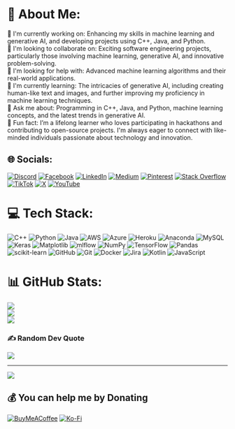 # 💫 About Me:
🔹 I'm currently working on: Enhancing my skills in machine learning and generative AI, and developing projects using C++, Java, and Python.<br>🔹 I'm looking to collaborate on: Exciting software engineering projects, particularly those involving machine learning, generative AI, and innovative problem-solving.<br>🔹 I'm looking for help with: Advanced machine learning algorithms and their real-world applications.<br>🔹 I'm currently learning: The intricacies of generative AI, including creating human-like text and images, and further improving my proficiency in machine learning techniques.<br>🔹 Ask me about: Programming in C++, Java, and Python, machine learning concepts, and the latest trends in generative AI.<br>🔹 Fun fact: I’m a lifelong learner who loves participating in hackathons and contributing to open-source projects. I'm always eager to connect with like-minded individuals passionate about technology and innovation.


## 🌐 Socials:
[![Discord](https://img.shields.io/badge/Discord-%237289DA.svg?logo=discord&logoColor=white)](https://discord.gg/Jammy#2244) [![Facebook](https://img.shields.io/badge/Facebook-%231877F2.svg?logo=Facebook&logoColor=white)](https://facebook.com/https://www.facebook.com/osmibytes) [![LinkedIn](https://img.shields.io/badge/LinkedIn-%230077B5.svg?logo=linkedin&logoColor=white)](https://linkedin.com/in/www.linkedin.com/in/osmibytes) [![Medium](https://img.shields.io/badge/Medium-12100E?logo=medium&logoColor=white)](https://medium.com/@https://medium.com/@osmibytes) [![Pinterest](https://img.shields.io/badge/Pinterest-%23E60023.svg?logo=Pinterest&logoColor=white)](https://pinterest.com/https://pin.it/43Gyyn8vz) [![Stack Overflow](https://img.shields.io/badge/-Stackoverflow-FE7A16?logo=stack-overflow&logoColor=white)](https://stackoverflow.com/users/ ) [![TikTok](https://img.shields.io/badge/TikTok-%23000000.svg?logo=TikTok&logoColor=white)](https://tiktok.com/@https://www.tiktok.com/@osmibytes) [![X](https://img.shields.io/badge/X-black.svg?logo=X&logoColor=white)](https://x.com/https://twitter.com/osmibytes) [![YouTube](https://img.shields.io/badge/YouTube-%23FF0000.svg?logo=YouTube&logoColor=white)](https://youtube.com/@https://youtube.com/@osmibytes) 

# 💻 Tech Stack:
![C++](https://img.shields.io/badge/c++-%2300599C.svg?style=for-the-badge&logo=c%2B%2B&logoColor=white) ![Python](https://img.shields.io/badge/python-3670A0?style=for-the-badge&logo=python&logoColor=ffdd54) ![Java](https://img.shields.io/badge/java-%23ED8B00.svg?style=for-the-badge&logo=openjdk&logoColor=white) ![AWS](https://img.shields.io/badge/AWS-%23FF9900.svg?style=for-the-badge&logo=amazon-aws&logoColor=white) ![Azure](https://img.shields.io/badge/azure-%230072C6.svg?style=for-the-badge&logo=microsoftazure&logoColor=white) ![Heroku](https://img.shields.io/badge/heroku-%23430098.svg?style=for-the-badge&logo=heroku&logoColor=white) ![Anaconda](https://img.shields.io/badge/Anaconda-%2344A833.svg?style=for-the-badge&logo=anaconda&logoColor=white) ![MySQL](https://img.shields.io/badge/mysql-4479A1.svg?style=for-the-badge&logo=mysql&logoColor=white) ![Keras](https://img.shields.io/badge/Keras-%23D00000.svg?style=for-the-badge&logo=Keras&logoColor=white) ![Matplotlib](https://img.shields.io/badge/Matplotlib-%23ffffff.svg?style=for-the-badge&logo=Matplotlib&logoColor=black) ![mlflow](https://img.shields.io/badge/mlflow-%23d9ead3.svg?style=for-the-badge&logo=numpy&logoColor=blue) ![NumPy](https://img.shields.io/badge/numpy-%23013243.svg?style=for-the-badge&logo=numpy&logoColor=white) ![TensorFlow](https://img.shields.io/badge/TensorFlow-%23FF6F00.svg?style=for-the-badge&logo=TensorFlow&logoColor=white) ![Pandas](https://img.shields.io/badge/pandas-%23150458.svg?style=for-the-badge&logo=pandas&logoColor=white) ![scikit-learn](https://img.shields.io/badge/scikit--learn-%23F7931E.svg?style=for-the-badge&logo=scikit-learn&logoColor=white) ![GitHub](https://img.shields.io/badge/github-%23121011.svg?style=for-the-badge&logo=github&logoColor=white) ![Git](https://img.shields.io/badge/git-%23F05033.svg?style=for-the-badge&logo=git&logoColor=white) ![Docker](https://img.shields.io/badge/docker-%230db7ed.svg?style=for-the-badge&logo=docker&logoColor=white) ![Jira](https://img.shields.io/badge/jira-%230A0FFF.svg?style=for-the-badge&logo=jira&logoColor=white) ![Kotlin](https://img.shields.io/badge/kotlin-%237F52FF.svg?style=for-the-badge&logo=kotlin&logoColor=white) ![JavaScript](https://img.shields.io/badge/javascript-%23323330.svg?style=for-the-badge&logo=javascript&logoColor=%23F7DF1E)
# 📊 GitHub Stats:
![](https://github-readme-stats.vercel.app/api?username=Osmi-Bytes&theme=tokyonight&hide_border=false&include_all_commits=true&count_private=false)<br/>
![](https://github-readme-streak-stats.herokuapp.com/?user=Osmi-Bytes&theme=tokyonight&hide_border=false)<br/>
![](https://github-readme-stats.vercel.app/api/top-langs/?username=Osmi-Bytes&theme=tokyonight&hide_border=false&include_all_commits=true&count_private=false&layout=compact)

### ✍️ Random Dev Quote
![](https://quotes-github-readme.vercel.app/api?type=horizontal&theme=radical)

---
[![](https://visitcount.itsvg.in/api?id=Osmi-Bytes&icon=0&color=0)](https://visitcount.itsvg.in)

  ## 💰 You can help me by Donating
  [![BuyMeACoffee](https://img.shields.io/badge/Buy%20Me%20a%20Coffee-ffdd00?style=for-the-badge&logo=buy-me-a-coffee&logoColor=black)](https://buymeacoffee.com/osmibytes) [![Ko-Fi](https://img.shields.io/badge/Ko--fi-F16061?style=for-the-badge&logo=ko-fi&logoColor=white)](https://ko-fi.com/osmibytes) 

  
<!-- Proudly created with GPRM ( https://gprm.itsvg.in ) -->